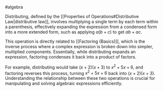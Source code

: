#algebra 

Distributing, defined by the [[Properties of Operations#Distributive Law|distributive law]], involves multiplying a single term by each term within a parenthesis, effectively expanding the expression from a condensed form into a more extended form, such as applying $a(b + c)$ to get $ab + ac$. 

This operation is directly related to [[Factoring (Basics)]], which is the inverse process where a complex expression is broken down into simpler, multiplied components. Essentially, while distributing expands an expression, factoring condenses it back into a product of factors. 


For example, distributing would take $(x + 2)(x + 3)$ to $x^2 + 5x + 6$, and factoring reverses this process, turning $x^2 + 5x + 6$ back into $(x + 2)(x + 3)$. Understanding the relationship between these two operations is crucial for manipulating and solving algebraic expressions efficiently.

